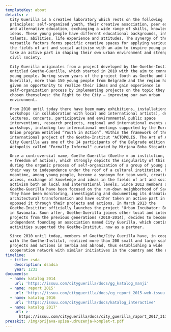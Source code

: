```yaml
---
templateKey: about
details: >-
  City Guerilla is a creative laboratory which rests on the following
  principles: self-organized youth, their creative association, peer education
  and alternative education, exchanging a wide range of skills, knowledge and
  ideas. These young people have different educational backgrounds, interests,
  talents, abilities, life experience and attitudes. The synergy of these
  versatile factors forms specific creative spaces for applying various ideas in
  the fields of art and social activism with an aim to inspire young people to
  take an active part in shaping their own urban environment and strengthen
  civil society.

  City Guerilla originates from a project developed by the Goethe-Institut
  entitled Goethe-Guerilla, which started in 2010 with the aim to connect with
  young people. During seven years of the project (both as Goethe and City
  Guerilla), more than 150 young people from Belgrade and the region have been
  given an opportunity to realize their ideas and gain experience in
  self-organization process by implementing projects on the topic they have
  chosen themselves: the Right to the City – improving our own urban
  environment.

  From 2010 until today there have been many exhibitions, installations,
  workshops (in collaboration with local and international artists), debates,
  lectures, concerts, participative and environmental public space
  interventions, research projects, regional and international events and
  workshops, including two international meetings supported by the European
  Union program entitled “Youth in Action”. Within the framework of the
  international project of the Goethe-Institut "ACTOPOLIS. The Art of Action",
  City Guerilla was one of the 14 participants of the Belgrade edition of
  Actopolis called "Formally Informal" curated by Mirjana Boba Stojadinović.

  Once a controversial name, Goethe-Guerilla (Goethe = an institution, Guerilla
  = freedom of action), which strongly depicts the singularity of this symbiosis
  during the organic process of self-organization of a group of young people on
  their way to independence under the roof of a cultural institution, has in the
  meantime, among young people, become a synonym for team work, creativity, open
  access, exchange of knowledge and ideas in the fields of art and social
  activism both on local and international levels. Since 2012 members of
  Goethe-Guerilla have been focused on the run-down neighborhood of Savamala.
  They have been monitoring, investigating and documenting its dramatic
  architectural transformation and have either taken an active part in it or
  opposed it through their projects and actions. In March 2013 the
  Goethe-Insititut officially launches the project "Urban Incubator: Belgrade"
  in Savamala. Soon after, Goethe-Guerilla joines other local and international
  projects from the previous generations (2010-2014), decides to become
  independent founding an association named City Guerilla, which continues its
  activities supported the Goethe-Institut, now as a partner.

  Since 2010 until today, members of Goethe/City Guerilla have, in cooperation
  with the Goethe-Institut, realized more than 200 small and large scale
  projects and actions in Serbia and abroad, thus establishing a wide
  cooperation network with similar initiatives in the country and the region.
timeline:
  - title: zsda
    description: dsadsa
    year: 1231
documents:
  - name: katalog 2014
    url: 'https://issuu.com/cityguerilla/docs/gg_katalog_manji'
  - name: report 2015'
    url: 'https://issuu.com/cityguerilla/docs/cg_report_2015-web-issuu'
  - name: katalog 2016
    url: 'https://issuu.com/cityguerilla/docs/katalog_interactive'
  - name: katalog 2017'
    url: >-
      https://issuu.com/cityguerilla/docs/city_guerilla_raport_2017_31168d19a850d7
presskit: /img/prijava-upisa-udruzenja-komplet-t.pdf
---
```


